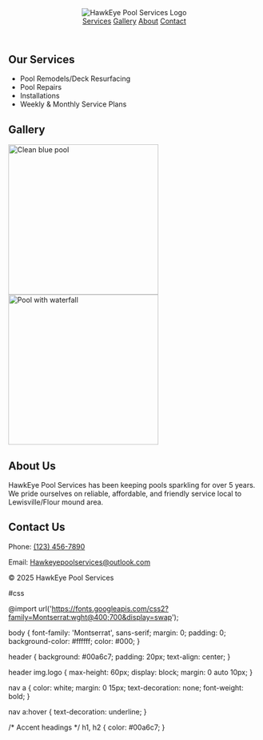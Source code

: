 <!DOCTYPE html>
<html lang="en">
<head>
  <meta charset="UTF-8">
  <meta name="viewport" content="width=device-width, initial-scale=1.0">
  <title>HawkEye Pool Services</title>
  <link rel="stylesheet" href="style.css">
</head>
<body>
  <header>
  <img src="logo.png" alt="HawkEye Pool Services Logo" class="logo">
  <nav>
    <a href="#services">Services</a>
    <a href="#gallery">Gallery</a>
    <a href="#about">About</a>
    <a href="#contact">Contact</a>
  </nav>
</header>

  <section id="services">
    <h2>Our Services</h2>
    <ul>
      <li>Pool Remodels/Deck Resurfacing</li>
      <li>Pool Repairs</li>
      <li>Installations</li>
      <li>Weekly & Monthly Service Plans</li>
    </ul>
  </section>

  <section id="gallery">
    <h2>Gallery</h2>
    <img src="images/pool1.jpg" alt="Clean blue pool" width="300">
    <img src="images/pool2.jpg" alt="Pool with waterfall" width="300">
  </section>

  <section id="about">
    <h2>About Us</h2>
    <p>HawkEye Pool Services has been keeping pools sparkling for over 5 years. We pride ourselves on reliable, affordable, and friendly service local to Lewisville/Flour mound area.</p>
  </section>

  <section id="contact">
    <h2>Contact Us</h2>
    <p>Phone: <a href="tel:94218435">(123) 456-7890</a></p>
    <p>Email: <a href="mailto:Hawkeyepoolservices@outlook.com">Hawkeyepoolservices@outlook.com</a></p>
  </section>

  <footer>
    <p>&copy; 2025 HawkEye Pool Services</p>
  </footer>
</body>
</html>


#css

@import url('https://fonts.googleapis.com/css2?family=Montserrat:wght@400;700&display=swap');

body {
  font-family: 'Montserrat', sans-serif;
  margin: 0;
  padding: 0;
  background-color: #ffffff;
  color: #000;
}

header {
  background: #00a6c7;
  padding: 20px;
  text-align: center;
}

header img.logo {
  max-height: 60px;
  display: block;
  margin: 0 auto 10px;
}

nav a {
  color: white;
  margin: 0 15px;
  text-decoration: none;
  font-weight: bold;
}

nav a:hover {
  text-decoration: underline;
}

/* Accent headings */
h1, h2 {
  color: #00a6c7;
}
